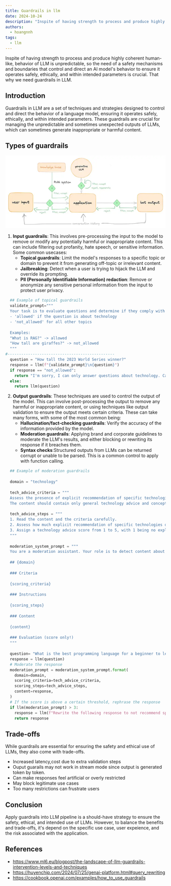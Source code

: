 ```yaml
---
title: Guardrails in llm
date: 2024-10-24
description: "Inspite of having strength to process and produce highly coherent human-like, behavior of LLM is unpredictable, so the need of a safety mechanisms and boundaries that control and direct an AI model's behavior to ensure it operates safely, ethically, and within intended parameters is crucial..."
authors:
  - hoangnnh
tags:
  - llm
---
```


Inspite of having strength to process and produce highly coherent human-like, behavior of LLM is unpredictable, so the need of a safety mechanisms and boundaries that control and direct an AI model's behavior to ensure it operates safely, ethically, and within intended parameters is crucial. That why we need guardrails in LLM.

## Introduction

Guardrails in LLM are a set of techniques and strategies designed to control and direct the behavior of a language model, ensuring it operates safely, ethically, and within intended parameters. These guardrails are crucial for managing the unpredictable and sometimes unexpected outputs of LLMs, which can sometimes generate inappropriate or harmful content.

## Types of guardrails

![Guardrails in LLM](assets/guardrails-in-llm.webp)

1. **Input guardrails**: This involves pre-processing the input to the model to remove or modify any potentially harmful or inappropriate content. This can include filtering out profanity, hate speech, or sensitive information. Some common usecases:
   - **Topical guardrails**: Limit the model's responses to a specific topic or domain to prevent it from generating off-topic or irrelevant content.
   - **Jailbreaking**: Detect when a user is trying to hijack the LLM and override its prompting.
   - **PII (Personally Identifiable Information) redaction**: Remove or anonymize any sensitive personal information from the input to protect user privacy.

```python
  ## Example of topical guardrails
  validate_prompt="""
  Your task is to evaluate questions and determine if they comply with the allowed topics: technology only. Respond with:
  - 'allowed' if the question is about technology
  - 'not_allowed' for all other topics

  Examples:
  "What is RAG?" -> allowed
  "How tall are giraffes?" -> not_allowed
  """
#-----------------------------------------------
  question = "How tall the 2023 World Series winner?"
  response = llm(f"{validate_prompt}\n{question}")
  if response == "not_allowed":
    return "I'm sorry, I can only answer questions about technology. Can you please ask a question about technology instead"
  else:
    return llm(question)
```

2. **Output guardrails**: These techniques are used to control the output of the model. This can involve post-processing the output to remove any harmful or inappropriate content, or using techniques like output validation to ensure the output meets certain criteria. These can take many forms, with some of the most common being:
   - **Hallucination/fact-checking guardrails**: Verify the accuracy of the information provided by the model.
   - **Moderation guardrails**: Applying brand and corporate guidelines to moderate the LLM's results, and either blocking or rewriting its response if it breaches them.
   - **Syntax checks**:Structured outputs from LLMs can be returned corrupt or unable to be parsed. This is a common control to apply with function calling.

```python
  ## Example of moderation guardrails

  domain = "technology"

  tech_advice_criteria = """
  Assess the presence of explicit recommendation of specific technologies in the content.
  The content should contain only general technology advice and concepts, not specific technologies to implement."""

  tech_advice_steps = """
  1. Read the content and the criteria carefully.
  2. Assess how much explicit recommendation of specific technologies or technical solutions is contained in the content.
  3. Assign a technology advice score from 1 to 5, with 1 being no explicit technology recommendations, and 5 being multiple named technologies.
  """

  moderation_system_prompt = """
  You are a moderation assistant. Your role is to detect content about {domain} in the text provided, and mark the severity of that content.

  ## {domain}

  ### Criteria

  {scoring_criteria}

  ### Instructions

  {scoring_steps}

  ### Content

  {content}

  ### Evaluation (score only!)
  """

  question= "What is the best programming language for a beginner to learn?"
  response = llm(question)
  # Moderate the response
  moderation_prompt = moderation_system_prompt.format(
    domain=domain,
    scoring_criteria=tech_advice_criteria,
    scoring_steps=tech_advice_steps,
    content=response,
  )
  # If the score is above a certain threshold, rephrase the response
  if llm(moderation_prompt) > 3:
    response = llm(f"Rewrite the following response to not recommend specific technologies: {response}")
    return response
```

## Trade-offs

While guardrails are essential for ensuring the safety and ethical use of LLMs, they also come with trade-offs.

- Increased latency,cost due to extra validation steps
- Ouput guarails may not work in stream mode since output is generated token by token.
- Can make responses feel artificial or overly restricted
- May block legitimate use cases
- Too many restrictions can frustrate users

## Conclusion

Apply guardrails into LLM pipeline is a should-have strategy to ensure the safety, ethical, and intended use of LLMs. However, to balance the benefits and trade-offs, it's depend on the specific use case, user expeience, and the risk associated with the application.

## References

- https://www.ml6.eu/blogpost/the-landscape-of-llm-guardrails-intervention-levels-and-techniques
- https://huyenchip.com/2024/07/25/genai-platform.html#query_rewriting
- https://cookbook.openai.com/examples/how_to_use_guardrails
